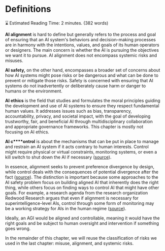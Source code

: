 # Definitions

⌛ Estimated Reading Time: 2 minutes. (382 words)


**AI alignment** is hard to define but generally refers to the process and goal of ensuring that an AI system's behaviors and decision-making processes are in harmony with the intentions, values, and goals of its human operators or designers. The main concern is whether the AI is pursuing the objectives we want it to pursue. AI alignment does not encompass systemic risks and misuses.

**AI safety,** on the other hand, encompasses a broader set of concerns about how AI systems might pose risks or be dangerous and what can be done to prevent or mitigate those risks. Safety is concerned with ensuring that AI systems do not inadvertently or deliberately cause harm or danger to humans or the environment.

**AI ethics** is the field that studies and formulates the moral principles guiding the development and use of AI systems to ensure they respect fundamental human values. It addresses issues such as bias, transparency, accountability, privacy, and societal impact, with the goal of developing trustworthy, fair, and beneficial AI through multidisciplinary collaboration and appropriate governance frameworks. This chapter is mostly not focusing on AI ethics.

**AI c****ontrol** is about the mechanisms that can be put in place to manage and restrain an AI system if it acts contrary to human interests. Control might require physical or virtual constraints, monitoring systems, or even a kill switch to shut down the AI if necessary ([source](https://www.lesswrong.com/posts/d9FJHawgkiMSPjagR/ai-control-improving-safety-despite-intentional-subversion)).

In essence, alignment seeks to prevent preference divergence by design, while control deals with the consequences of potential divergence after the fact ([source](https://www.alignmentforum.org/posts/ZeE7EKHTFMBs8eMxn/clarifying-ai-alignment)). The distinction is important because some approaches to the AI safety problem focus on building aligned AI that inherently does the right thing, while others focus on finding ways to control AI that might have other goals. For example, a research agenda from the research organization Redwood Research argues that even if alignment is necessary for superintelligence-level AIs, control through some form of monitoring may be a working strategy for AIs in the human regime ([source](https://www.lesswrong.com/posts/kcKrE9mzEHrdqtDpE/the-case-for-ensuring-that-powerful-ais-are-controlled#fn-8TE88et4L5RzEJECC-3)).

Ideally, an AGI would be aligned and controllable, meaning it would have the right goals and be subject to human oversight and intervention if something goes wrong.

In the remainder of this chapter, we will reuse the classification of risks we used in the last chapter: misuse, alignment, and systemic risks.
